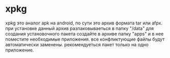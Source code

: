# xpkg
xpkg это аналог apk на android,
по сути это архив формата tar или afpx.
при установке данный архив разпаковываеться в папку "/data"
для создания установочного пакета создайте в архиве папку "apps" и в нее поместите необходимые приложения.
все конфликтующие файлы будут автоматически заменены.
рекомендуеться пакет только на одно приложение.